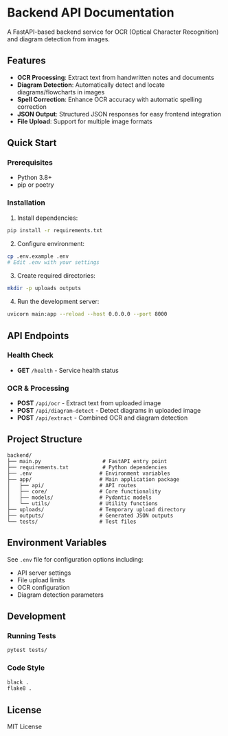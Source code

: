 # Backend API Documentation

A FastAPI-based backend service for OCR (Optical Character Recognition) and diagram detection from images.

## Features

- **OCR Processing**: Extract text from handwritten notes and documents
- **Diagram Detection**: Automatically detect and locate diagrams/flowcharts in images
- **Spell Correction**: Enhance OCR accuracy with automatic spelling correction
- **JSON Output**: Structured JSON responses for easy frontend integration
- **File Upload**: Support for multiple image formats

## Quick Start

### Prerequisites

- Python 3.8+
- pip or poetry

### Installation

1. Install dependencies:
```bash
pip install -r requirements.txt
```

2. Configure environment:
```bash
cp .env.example .env
# Edit .env with your settings
```

3. Create required directories:
```bash
mkdir -p uploads outputs
```

4. Run the development server:
```bash
uvicorn main:app --reload --host 0.0.0.0 --port 8000
```

## API Endpoints

### Health Check
- **GET** `/health` - Service health status

### OCR & Processing
- **POST** `/api/ocr` - Extract text from uploaded image
- **POST** `/api/diagram-detect` - Detect diagrams in uploaded image  
- **POST** `/api/extract` - Combined OCR and diagram detection

## Project Structure

```
backend/
├── main.py                    # FastAPI entry point
├── requirements.txt           # Python dependencies
├── .env                      # Environment variables
├── app/                      # Main application package
│   ├── api/                  # API routes
│   ├── core/                 # Core functionality
│   ├── models/               # Pydantic models
│   └── utils/                # Utility functions
├── uploads/                  # Temporary upload directory
├── outputs/                  # Generated JSON outputs
└── tests/                    # Test files
```

## Environment Variables

See `.env` file for configuration options including:
- API server settings
- File upload limits
- OCR configuration
- Diagram detection parameters

## Development

### Running Tests
```bash
pytest tests/
```

### Code Style
```bash
black .
flake8 .
```

## License

MIT License
